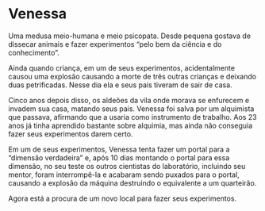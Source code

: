 # Venessa

Uma medusa meio-humana e meio psicopata. Desde pequena gostava de dissecar animais e fazer experimentos “pelo bem da ciência e do conhecimento”.

Ainda quando criança, em um de seus experimentos, acidentalmente causou uma explosão causando a morte de três outras crianças e deixando duas petrificadas. Nesse dia ela e seus pais tiveram de sair de casa.

Cinco anos depois disso, os aldeões da vila onde morava se enfurecem e invadem sua casa, matando seus pais. Venessa foi salva por um alquimista que passava, afirmando que a usaria como instrumento de trabalho. Aos 23 anos já tinha aprendido bastante sobre alquimia, mas ainda não conseguia fazer seus experimentos darem certo.

Em um de seus experimentos, Venessa tenta fazer um portal para a “dimensão verdadeira” e, após 10 dias montando o portal para essa dimensão, no seu teste os outros cientistas do laboratório, incluindo seu mentor, foram interrompê-la e acabaram sendo puxados para o portal, causando a explosão da máquina destruindo o equivalente a um quarteirão.

Agora está a procura de um novo local para fazer seus experimentos.
